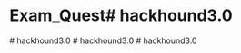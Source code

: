 # Exam_Quest#   h a c k h o u n d 3 . 0  
 #   h a c k h o u n d 3 . 0  
 #   h a c k h o u n d 3 . 0  
 #   h a c k h o u n d 3 . 0  
 